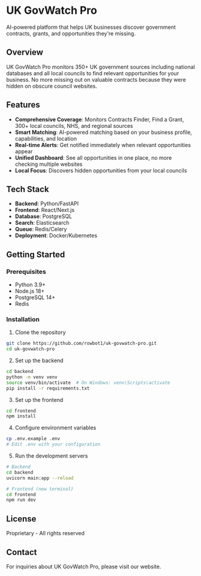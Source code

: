 # UK GovWatch Pro

AI-powered platform that helps UK businesses discover government contracts, grants, and opportunities they're missing.

## Overview

UK GovWatch Pro monitors 350+ UK government sources including national databases and all local councils to find relevant opportunities for your business. No more missing out on valuable contracts because they were hidden on obscure council websites.

## Features

- **Comprehensive Coverage**: Monitors Contracts Finder, Find a Grant, 300+ local councils, NHS, and regional sources
- **Smart Matching**: AI-powered matching based on your business profile, capabilities, and location
- **Real-time Alerts**: Get notified immediately when relevant opportunities appear
- **Unified Dashboard**: See all opportunities in one place, no more checking multiple websites
- **Local Focus**: Discovers hidden opportunities from your local councils

## Tech Stack

- **Backend**: Python/FastAPI
- **Frontend**: React/Next.js
- **Database**: PostgreSQL
- **Search**: Elasticsearch
- **Queue**: Redis/Celery
- **Deployment**: Docker/Kubernetes

## Getting Started

### Prerequisites

- Python 3.9+
- Node.js 18+
- PostgreSQL 14+
- Redis

### Installation

1. Clone the repository
```bash
git clone https://github.com/rowbot1/uk-govwatch-pro.git
cd uk-govwatch-pro
```

2. Set up the backend
```bash
cd backend
python -m venv venv
source venv/bin/activate  # On Windows: venv\Scripts\activate
pip install -r requirements.txt
```

3. Set up the frontend
```bash
cd frontend
npm install
```

4. Configure environment variables
```bash
cp .env.example .env
# Edit .env with your configuration
```

5. Run the development servers
```bash
# Backend
cd backend
uvicorn main:app --reload

# Frontend (new terminal)
cd frontend
npm run dev
```

## License

Proprietary - All rights reserved

## Contact

For inquiries about UK GovWatch Pro, please visit our website.